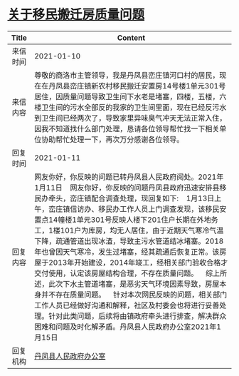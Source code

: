 # [关于移民搬迁房质量问题](http://www.shangluo.gov.cn/zmhd/ldxxxx.jsp?urltype=leadermail.LeaderMailContentUrl&wbtreeid=1112&leadermailid=6793)

| Title |                                                                                                                                                                                                                     Content                                                                                                                                                                                                                      |
|:-----:|--------------------------------------------------------------------------------------------------------------------------------------------------------------------------------------------------------------------------------------------------------------------------------------------------------------------------------------------------------------------------------------------------------------------------------------------------|
| 来信时间  | 2021-01-10                                                                                                                                                                                                                                                                                                                                                                                                                                       |
| 来信内容  | 尊敬的商洛市主管领导，我是丹凤县峦庄镇河口村的居民，现在在丹凤县峦庄镇新农村移民搬迁安置房14号楼1单元301号居住，因质量问题导致卫生间下水老是堵塞，四楼，五楼，六楼卫生间的污水全部反的我家的卫生间里面，现在已经反污水到卫生间已经两次了，导致家里异味臭气冲天无法正常入住，因我不知道找什么部门处理，恳请各位领导帮忙找一下相关单位协助帮忙处理一下，再次万分感谢各位领导。                                                                                                                                                                                                                                                        |
| 回复时间  | 2021-01-11                                                                                                                                                                                                                                                                                                                                                                                                                                       |
| 回复内容  | 网友你好，你反映的问题已转丹凤县人民政府阅处。2021年1月11日    网友你好，你反映的问题丹凤县政府迅速安排县移民办牵头，峦庄镇配合调查处理，现回复如下:    1月13日上午，峦庄镇信访办、移民办工作人员上门调查发现，该移民安置点14幢楼1单元301号反映人楼下201住户长期在外地务工，1楼101户为库房，均无人居住，由于近期天气寒冷气温下降，疏通管道出现冰渣，导致主污水管道结冰堵塞。2018年也曾因天气寒冷，发生过堵塞，经其疏通后恢复正常。该房屋于2013年开始建设，2014年竣工，经相关部门验收合格才交付使用，认定该房屋结构合理，不存在质量问题。    综上所述，此次下水主管道堵塞，是恶劣天气环境因素导致，房屋本身并不存在质量问题。    针对本次网民反映的问题，相关部门工作人员已经做好沟通和解释，社区及村委会也将进行妥善处理。针对此类问题，后续将由镇政府牵头进行排查，解决群众困难和问题及时化解矛盾。丹凤县人民政府办公室2021年1月15日 |
| 回复机构  | [丹凤县人民政府办公室](../../category/agencies/丹凤县人民政府办公室.md)                                                                                                                                                                                                                                                                                                                                                                                              |